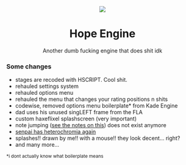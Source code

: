 <p align="center">
<img src="https://github.com/skuqre/Hope-Engine/blob/master/art/Awesome  new funkin logo.png?raw=true" style="max-width: 85%;" />
</p>

<h1 align="center">Hope Engine</h1>
<p align="center">Another dumb fucking engine that does shit idk</p>

### Some changes
- stages are recoded with HSCRIPT. Cool shit.
- rehauled settings system
- rehauled options menu
- rehauled the menu that changes your rating positions n shits
- codewise, removed options menu boilerplate* from Kade Engine
- dad uses his unused singLEFT frame from the FLA
- custom haxeflixel splashscreen (very important)
- note jumping ([see the notes on this](https://youtu.be/AwF_W_QpOVk?t=31)) does not exist anymore
- [senpai has heterochromia again](https://twitter.com/PhantomArcade3K/status/1373178298453397507)
- splashes!! drawn by me!! with a mouse!! they look decent... right?
- and many more...
<p style="font-size: 12px;">*i dont actually know what boilerplate means</p>

